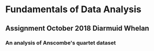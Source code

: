 # Fundamentals of Data Analysis 
## Assignment October 2018 Diarmuid Whelan
### An analysis of Anscombe's quartet dataset
